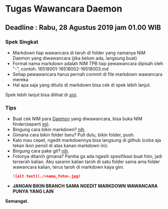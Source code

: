 # Tugas Wawancara Daemon
## Deadline :  Rabu, 28 Agustus 2019 jam 01.00 WIB

### Spek Singkat
- Markdown tiap wawancara di taruh di folder yang namanya NIM Daemon yang diwawancara (jika belum ada, langsung buat)
- Format nama markdown adalah NIM TPB tiap pewawancara dipisah oleh "-", contoh: 16518001-16518002-16518003.md
- Setiap pewawancara harus pernah commit di file markdown wawancara mereka
- Hal apa saja yang ditulis di markdown bisa cek di spek lebih lanjut.

Spek lebih lanjut bisa dilihat di [sini](https://mail-attachment.googleusercontent.com/attachment/u/0/?ui=2&ik=9522022631&attid=0.1&permmsgid=msg-f:1642345787303408434&th=16cac8cac2943332&view=att&disp=inline&realattid=16cac8ad9fe3a2dc85c2&saddbat=ANGjdJ_umQAmheRZy_MaYLuE4rk1nJlXiz6mxtyWhhpSrH4eAiO1Ah1SoeC5tuFENSvI_A0dL25R8UakQlu96LdfywIuIIhQA2BoxyrU1o3Pv1zjAmdBZa15VwqeW2elYsiTpAVO6kimXTfvuTAlv3YU_Fk7S48kY4kdnZ21xcJNSA4pOcw-HUeoZALwZECe_YOHN4wJKXcxXQctAjMMxIeokRHHZRoJvOWHS9b0PNICzSuAjAWZbUV5zx51GyXwh974tPXS_BvvX-gNg3i9o8ElYIvYCHia0agGoEOtzohSpLZ8mJ7pIvj2SKvqRVPDLlEpnB5qsyB82QZZ4fBmKMRrb93HS_vLG6Twcpmbyjdb1TlHv-JbATbac4WsUCrQcDzIbr1lqnqFrzVlHI5SJcLw4yNO03AKmQnOW13SGC1WFvi0FDc8arna7XNEkmL8ycUAXu0-3HilmTWcCAnOs9gs1Zl6dfW6YLgl1arJYmNojjQew9PsAKa_SD0-9slPL2chknWZQ_-WhuV_-mSnKRuBan09-12V9REpT2OubhdgIKP0ECrZ4pcq4XFAgZWQWM6njmRmwTT6J5bx3GOBTOdInMTo0F0ROQuMuN_DdoWg9m9vrtVU1lkeKdhITd-o1cleVkSZDTK7t5pKeNBcEF7XD-B6WenNZO8zguH_Xw
).

### Tips
- Buat cek NIM para [Daemon](https://docs.google.com/spreadsheets/d/14vMBCfTijE3iCQ5cNYAtkkLhhrPjDknf_jcYrm0HiJ0/edit#gid=0) yang diwawancara, bisa buka NIM finder(seperti [ini](https://yonasadiel.com/lamia)).
- Bingung cara bikin markdown? [nih](https://github.com/adam-p/markdown-here/wiki/Markdown-Cheatsheet).
- Gimana cara bikin folder baru? Pull dulu, bikin folder, push.
- Kalo mau cepet, ngedit markdownnya bisa langsung di github (coba aja tekan ikon pensil di atas kanan markdown ini).
- Bingung cara pake git? [nih](https://lmgtfy.com/?q=git+tutorial).
- Fotonya ditaroh gimana? Panitia ga ada ngasih spesifikasi buat foto, jadi terserah kalian. Aku saranin kalian taroh di satu folder sama ama folder wawancara kalian, terus taroh di markdown kaya gini.
  ```markdown
  ![alt text](./<nama_foto>.jpg)
  ```
- **JANGAN BIKIN BRANCH SAMA NGEDIT MARKDOWN WAWANCARA PUNYA YANG LAIN**

**Semangat.**
